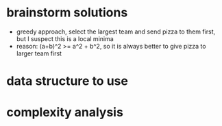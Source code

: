 # brainstorm solutions 

- greedy approach, select the largest team and send pizza to them first, but I suspect this is a local minima
- reason: (a+b)^2 >= a^2 + b^2, so it is always better to give pizza to larger team first 

# data structure to use 

# complexity analysis 
